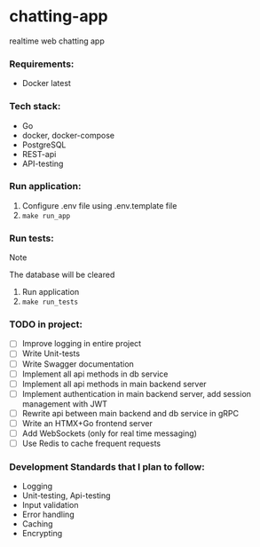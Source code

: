 # chatting-app

realtime web chatting app

### Requirements:
* Docker latest

### Tech stack:
* Go
* docker, docker-compose
* PostgreSQL
* REST-api
* API-testing

### Run application:
1. Configure .env file using .env.template file
2. ```make run_app```

### Run tests:
> [!NOTE]
> The database will be cleared
1. Run application
2. ```make run_tests```

### TODO in project:
- [ ] Improve logging in entire project
- [ ] Write Unit-tests
- [ ] Write Swagger documentation
- [ ] Implement all api methods in db service
- [ ] Implement all api methods in main backend server
- [ ] Implement authentication in main backend server, add session management with JWT
- [ ] Rewrite api between main backend and db service in gRPC
- [ ] Write an HTMX+Go frontend server
- [ ] Add WebSockets (only for real time messaging)
- [ ] Use Redis to cache frequent requests

### Development Standards that I plan to follow:
- Logging 
- Unit-testing, Api-testing
- Input validation
- Error handling
- Caching
- Encrypting
